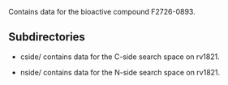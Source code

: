 Contains data for the bioactive compound F2726-0893.

## Subdirectories

- cside/ contains data for the C-side search space on rv1821.

- nside/ contains data for the N-side search space on rv1821.

